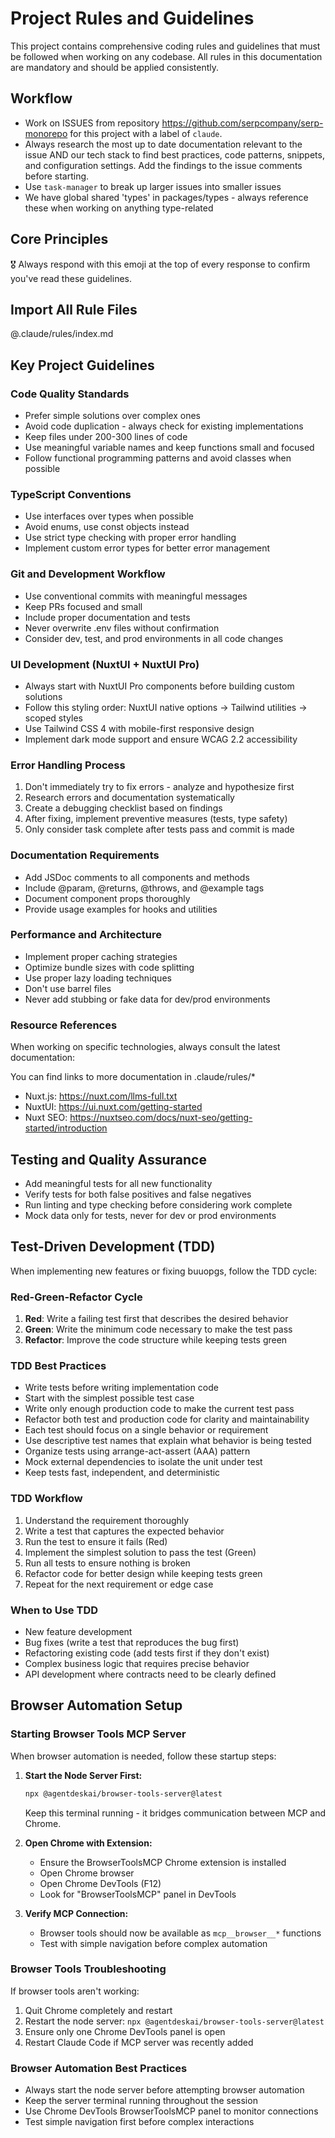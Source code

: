 # Project Rules and Guidelines

This project contains comprehensive coding rules and guidelines that must be followed when working on any codebase. All rules in this documentation are mandatory and should be applied consistently.

## Workflow

- Work on ISSUES from repository https://github.com/serpcompany/serp-monorepo for this project with a label of `claude`.
- Always research the most up to date documentation relevant to the issue AND our tech stack to find best practices, code patterns, snippets, and configuration settings. Add the findings to the issue comments before starting.
- Use `task-manager` to break up larger issues into smaller issues
- We have global shared 'types' in packages/types - always reference these when working on anything type-related

## Core Principles

🎖️ Always respond with this emoji at the top of every response to confirm you've read these guidelines.

## Import All Rule Files

@.claude/rules/index.md

## Key Project Guidelines

### Code Quality Standards

- Prefer simple solutions over complex ones
- Avoid code duplication - always check for existing implementations
- Keep files under 200-300 lines of code
- Use meaningful variable names and keep functions small and focused
- Follow functional programming patterns and avoid classes when possible

### TypeScript Conventions

- Use interfaces over types when possible
- Avoid enums, use const objects instead
- Use strict type checking with proper error handling
- Implement custom error types for better error management

### Git and Development Workflow

- Use conventional commits with meaningful messages
- Keep PRs focused and small
- Include proper documentation and tests
- Never overwrite .env files without confirmation
- Consider dev, test, and prod environments in all code changes

### UI Development (NuxtUI + NuxtUI Pro)

- Always start with NuxtUI Pro components before building custom solutions
- Follow this styling order: NuxtUI native options → Tailwind utilities → scoped styles
- Use Tailwind CSS 4 with mobile-first responsive design
- Implement dark mode support and ensure WCAG 2.2 accessibility

### Error Handling Process

1. Don't immediately try to fix errors - analyze and hypothesize first
2. Research errors and documentation systematically
3. Create a debugging checklist based on findings
4. After fixing, implement preventive measures (tests, type safety)
5. Only consider task complete after tests pass and commit is made

### Documentation Requirements

- Add JSDoc comments to all components and methods
- Include @param, @returns, @throws, and @example tags
- Document component props thoroughly
- Provide usage examples for hooks and utilities

### Performance and Architecture

- Implement proper caching strategies
- Optimize bundle sizes with code splitting
- Use proper lazy loading techniques
- Don't use barrel files
- Never add stubbing or fake data for dev/prod environments

### Resource References

When working on specific technologies, always consult the latest documentation:

You can find links to more documentation in .claude/rules/\*

- Nuxt.js: https://nuxt.com/llms-full.txt
- NuxtUI: https://ui.nuxt.com/getting-started
- Nuxt SEO: https://nuxtseo.com/docs/nuxt-seo/getting-started/introduction

## Testing and Quality Assurance

- Add meaningful tests for all new functionality
- Verify tests for both false positives and false negatives
- Run linting and type checking before considering work complete
- Mock data only for tests, never for dev or prod environments

## Test-Driven Development (TDD)

When implementing new features or fixing buuopgs, follow the TDD cycle:

### Red-Green-Refactor Cycle

1. **Red**: Write a failing test first that describes the desired behavior
2. **Green**: Write the minimum code necessary to make the test pass
3. **Refactor**: Improve the code structure while keeping tests green

### TDD Best Practices

- Write tests before writing implementation code
- Start with the simplest possible test case
- Write only enough production code to make the current test pass
- Refactor both test and production code for clarity and maintainability
- Each test should focus on a single behavior or requirement
- Use descriptive test names that explain what behavior is being tested
- Organize tests using arrange-act-assert (AAA) pattern
- Mock external dependencies to isolate the unit under test
- Keep tests fast, independent, and deterministic

### TDD Workflow

1. Understand the requirement thoroughly
2. Write a test that captures the expected behavior
3. Run the test to ensure it fails (Red)
4. Implement the simplest solution to pass the test (Green)
5. Run all tests to ensure nothing is broken
6. Refactor code for better design while keeping tests green
7. Repeat for the next requirement or edge case

### When to Use TDD

- New feature development
- Bug fixes (write a test that reproduces the bug first)
- Refactoring existing code (add tests first if they don't exist)
- Complex business logic that requires precise behavior
- API development where contracts need to be clearly defined

## Browser Automation Setup

### Starting Browser Tools MCP Server

When browser automation is needed, follow these startup steps:

1. **Start the Node Server First:**

   ```bash
   npx @agentdeskai/browser-tools-server@latest
   ```

   Keep this terminal running - it bridges communication between MCP and Chrome.

2. **Open Chrome with Extension:**

   - Ensure the BrowserToolsMCP Chrome extension is installed
   - Open Chrome browser
   - Open Chrome DevTools (F12)
   - Look for "BrowserToolsMCP" panel in DevTools

3. **Verify MCP Connection:**
   - Browser tools should now be available as `mcp__browser__*` functions
   - Test with simple navigation before complex automation

### Browser Tools Troubleshooting

If browser tools aren't working:

1. Quit Chrome completely and restart
2. Restart the node server: `npx @agentdeskai/browser-tools-server@latest`
3. Ensure only one Chrome DevTools panel is open
4. Restart Claude Code if MCP server was recently added

### Browser Automation Best Practices

- Always start the node server before attempting browser automation
- Keep the server terminal running throughout the session
- Use Chrome DevTools BrowserToolsMCP panel to monitor connections
- Test simple navigation first before complex interactions
